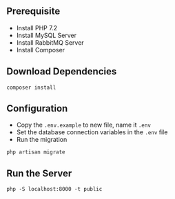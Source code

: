 ## Prerequisite
- Install PHP 7.2
- Install MySQL Server
- Install RabbitMQ Server
- Install Composer

## Download Dependencies
```
composer install
```

## Configuration
- Copy the `.env.example` to new file, name it `.env`
- Set the database connection variables in the `.env` file
- Run the migration
```
php artisan migrate
```

## Run the Server
```
php -S localhost:8000 -t public
```
